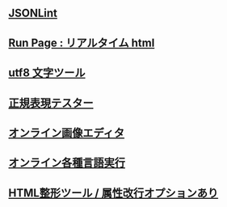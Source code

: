 ## [JSONLint](https://jsonlint.com/)

## [Run Page : リアルタイム html](http://toolbox.winofsql.jp/run-page.php)

## [utf8 文字ツール](http://lightbox.on.coocan.jp/html/utf8tool.php)

## [正規表現テスター](https://regex101.com/)

## [オンライン画像エディタ](https://pixlr.com/jp/x/?lang=jp-JP)

## [オンライン各種言語実行](https://rextester.com/)

## [HTML整形ツール / 属性改行オプションあり](https://u670.com/pikamap/htmlseikei.php)
